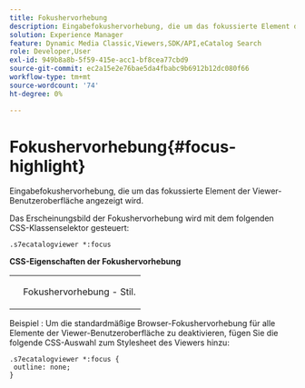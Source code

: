 ```yaml
---
title: Fokushervorhebung
description: Eingabefokushervorhebung, die um das fokussierte Element der Viewer-Benutzeroberfläche angezeigt wird.
solution: Experience Manager
feature: Dynamic Media Classic,Viewers,SDK/API,eCatalog Search
role: Developer,User
exl-id: 949b8a8b-5f59-415e-acc1-bf8cea77cbd9
source-git-commit: ec2a15e2e76bae5da4fbabc9b6912b12dc080f66
workflow-type: tm+mt
source-wordcount: '74'
ht-degree: 0%

---
```


# Fokushervorhebung{#focus-highlight}

Eingabefokushervorhebung, die um das fokussierte Element der Viewer-Benutzeroberfläche angezeigt wird.

<!--<a id="section_E8B3D0BF9FF548F188F717D6EA65EC32"></a>-->

Das Erscheinungsbild der Fokushervorhebung wird mit dem folgenden CSS-Klassenselektor gesteuert:

```
.s7ecatalogviewer *:focus
```

**CSS-Eigenschaften der Fokushervorhebung**

<table id="table_C48C56E696304C9BAFEE71BA9EA9A174"> 
 <tbody> 
  <tr> 
   <td colname="col1"> <p> </span> <span class="codeph"> </p> </td> 
   <td colname="col2"> <p> Fokushervorhebung - Stil. </p> </td> 
  </tr> 
 </tbody> 
</table>

Beispiel : Um die standardmäßige Browser-Fokushervorhebung für alle Elemente der Viewer-Benutzeroberfläche zu deaktivieren, fügen Sie die folgende CSS-Auswahl zum Stylesheet des Viewers hinzu:

```
.s7ecatalogviewer *:focus { 
 outline: none; 
}
```
